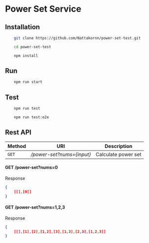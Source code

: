 # Power Set Service
## Installation
```bash
    git clone https://github.com/Nattakornn/power-set-test.git
```

```bash
    cd power-set-test
```

```bash
    npm install
```

## Run
```bash
    npm run start
```

## Test
```bash
    npm run test
```

```bash
    npm run test:e2e
```

## Rest API

Method      | URI                           | Description                           |
----------- | ----------------------------- | ------------------------------------- |
`GET`       | */power-set?nums={input}*    | Calculate power set                   |

#### GET /power-set?nums=0
Response
```json
{
    [[],[0]]
}
```

#### GET /power-set?nums=1,2,3
Response
```json
{
    [[],[1],[2],[1,2],[3],[1,3],[2,3],[1,2,3]]
}
```

